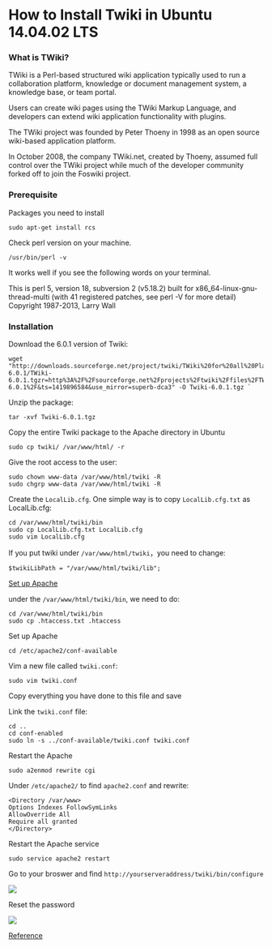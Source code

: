 # How to Install Twiki in Ubuntu 14.04.02 LTS

### What is TWiki?
TWiki is a Perl-based structured wiki application typically used to run a collaboration platform, 
knowledge or document management system, a knowledge base, or team portal.

Users can create wiki pages using the TWiki Markup Language, and developers can extend wiki application functionality with plugins.

The TWiki project was founded by Peter Thoeny in 1998 as an open source wiki-based application platform.

In October 2008, the company TWiki.net, created by Thoeny, assumed full control over the TWiki project 
while much of the developer community forked off to join the Foswiki project.

### Prerequisite
Packages you need to install
```
sudo apt-get install rcs
```
Check perl version on your machine. 
```
/usr/bin/perl -v
```
It works well if you see the following words on your terminal. 

This is perl 5, version 18, subversion 2 (v5.18.2) built for x86_64-linux-gnu-thread-multi 
(with 41 registered patches, see perl -V for more detail) Copyright 1987-2013, Larry Wall 

### Installation
Download the 6.0.1 version of Twiki: 
```
wget "http://downloads.sourceforge.net/project/twiki/TWiki%20for%20all%20Platforms/TWiki-6.0.1/TWiki-6.0.1.tgzr=http%3A%2F%2Fsourceforge.net%2Fprojects%2Ftwiki%2Ffiles%2FTWiki%2520for%2520all%2520Platforms%2FTWiki-6.0.1%2F&ts=1419896584&use_mirror=superb-dca3" -O Twiki-6.0.1.tgz `
```
Unzip the package: 
```
tar -xvf Twiki-6.0.1.tgz
```
Copy the entire Twiki package to the Apache directory in Ubuntu 
```
sudo cp twiki/ /var/www/html/ -r
```
Give the root access to the user:
```
sudo chown www-data /var/www/html/twiki -R
sudo chgrp www-data /var/www/html/twiki -R
```
Create the `LocalLib.cfg`. One simple way is to copy `LocalLib.cfg.txt` as LocalLib.cfg: 
```
cd /var/www/html/twiki/bin
sudo cp LocalLib.cfg.txt LocalLib.cfg
sudo vim LocalLib.cfg
```
If you put twiki under `/var/www/html/twiki`，you need to change: 
```
$twikiLibPath = "/var/www/html/twiki/lib";
```
[Set up Apache](http://twiki.org/cgi-bin/view/TWiki/ApacheConfigGenerator)

under the `/var/www/html/twiki/bin`, we need to do: 
```
cd /var/www/html/twiki/bin
sudo cp .htaccess.txt .htaccess
```
Set up Apache
```
cd /etc/apache2/conf-available
``` 
Vim a new file called `twiki.conf`: 
```
sudo vim twiki.conf
```
Copy everything you have done to this file and save

Link the `twiki.conf` file: 
```
cd .. 
cd conf-enabled
sudo ln -s ../conf-available/twiki.conf twiki.conf
```
Restart the Apache 
```
sudo a2enmod rewrite cgi
```
Under `/etc/apache2/` to find `apache2.conf` and rewrite: 
```
<Directory /var/www>
Options Indexes FollowSymLinks
AllowOverride All   
Require all granted
</Directory>
```
Restart the Apache service
```
sudo service apache2 restart
```
Go to your broswer and find `http://yourserveraddress/twiki/bin/configure`

![](https://github.com/xuhang57/MOC/blob/master/graphs/twiki/unnamed-1.png)

Reset the password

![](https://github.com/xuhang57/MOC/blob/master/graphs/twiki/unnamed-2.png)

[Reference](http://chaoman.com/tech/servers/17-ubuntu-14-04-1-lts)
